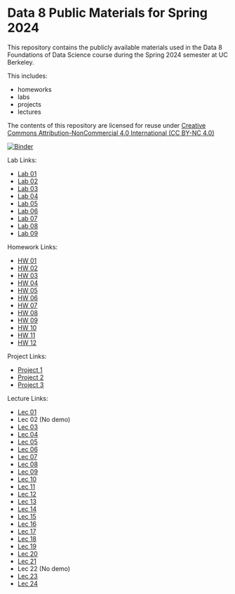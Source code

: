 # Data 8 Public Materials for Spring 2024

This repository contains the publicly available materials used in the Data 8 Foundations of Data Science course during the Spring 2024 semester at UC Berkeley.

This includes:

- homeworks
- labs
- projects
- lectures

The contents of this repository are licensed for reuse under [Creative Commons Attribution-NonCommercial 4.0 International (CC BY-NC 4.0)](http://creativecommons.org/licenses/by-nc/4.0/)

[![Binder](https://mybinder.org/badge.svg)](https://mybinder.org/v2/gh/data-8/materials-sp24/main)

Lab Links:

- [Lab 01](https://data8.datahub.berkeley.edu/hub/user-redirect/git-pull?repo=https%3A%2F%2Fgithub.com%2Fdata-8%2Fmaterials-sp24&urlpath=tree%2Fmaterials-sp24%2Flab%2Flab01%2Flab01.ipynb)
- [Lab 02](https://data8.datahub.berkeley.edu/hub/user-redirect/git-pull?repo=https%3A%2F%2Fgithub.com%2Fdata-8%2Fmaterials-sp24&urlpath=tree%2Fmaterials-sp24%2Flab%2Flab02%2Flab02.ipynb)
- [Lab 03](https://data8.datahub.berkeley.edu/hub/user-redirect/git-pull?repo=https%3A%2F%2Fgithub.com%2Fdata-8%2Fmaterials-sp24&urlpath=tree%2Fmaterials-sp24%2Flab%2Flab03%2Flab03.ipynb)
- [Lab 04](https://data8.datahub.berkeley.edu/hub/user-redirect/git-pull?repo=https%3A%2F%2Fgithub.com%2Fdata-8%2Fmaterials-sp24&urlpath=tree%2Fmaterials-sp24%2Flab%2Flab04%2Flab04.ipynb)
- [Lab 05](https://data8.datahub.berkeley.edu/hub/user-redirect/git-pull?repo=https%3A%2F%2Fgithub.com%2Fdata-8%2Fmaterials-sp24&urlpath=tree%2Fmaterials-sp24%2Flab%2Flab05%2Flab05.ipynb)
- [Lab 06](https://data8.datahub.berkeley.edu/hub/user-redirect/git-pull?repo=https%3A%2F%2Fgithub.com%2Fdata-8%2Fmaterials-sp24&urlpath=tree%2Fmaterials-sp24%2Flab%2Flab06%2Flab06.ipynb)
- [Lab 07](https://data8.datahub.berkeley.edu/hub/user-redirect/git-pull?repo=https%3A%2F%2Fgithub.com%2Fdata-8%2Fmaterials-sp24&urlpath=tree%2Fmaterials-sp24%2Flab%2Flab07%2Flab07.ipynb)
- [Lab 08](https://data8.datahub.berkeley.edu/hub/user-redirect/git-pull?repo=https%3A%2F%2Fgithub.com%2Fdata-8%2Fmaterials-sp24&urlpath=tree%2Fmaterials-sp24%2Flab%2Flab08%2Flab08.ipynb)
- [Lab 09](https://data8.datahub.berkeley.edu/hub/user-redirect/git-pull?repo=https%3A%2F%2Fgithub.com%2Fdata-8%2Fmaterials-sp24&urlpath=tree%2Fmaterials-sp24%2Flab%2Flab09%2Flab09.ipynb)
<!-- - [Lab 10](https://data8.datahub.berkeley.edu/hub/user-redirect/git-pull?repo=https%3A%2F%2Fgithub.com%2Fdata-8%2Fmaterials-sp24&urlpath=tree%2Fmaterials-sp24%2Flab%2Flab10%2Flab10.ipynb) -->

Homework Links:

- [HW 01](https://data8.datahub.berkeley.edu/hub/user-redirect/git-pull?repo=https%3A%2F%2Fgithub.com%2Fdata-8%2Fmaterials-sp24&urlpath=tree%2Fmaterials-sp24%2Fhw%2Fhw01%2Fhw01.ipynb)
- [HW 02](https://data8.datahub.berkeley.edu/hub/user-redirect/git-pull?repo=https%3A%2F%2Fgithub.com%2Fdata-8%2Fmaterials-sp24&urlpath=tree%2Fmaterials-sp24%2Fhw%2Fhw02%2Fhw02.ipynb)
- [HW 03](https://data8.datahub.berkeley.edu/hub/user-redirect/git-pull?repo=https%3A%2F%2Fgithub.com%2Fdata-8%2Fmaterials-sp24&urlpath=tree%2Fmaterials-sp24%2Fhw%2Fhw03%2Fhw03.ipynb)
- [HW 04](https://data8.datahub.berkeley.edu/hub/user-redirect/git-pull?repo=https%3A%2F%2Fgithub.com%2Fdata-8%2Fmaterials-sp24&urlpath=tree%2Fmaterials-sp24%2Fhw%2Fhw04%2Fhw04.ipynb)
- [HW 05](https://data8.datahub.berkeley.edu/hub/user-redirect/git-pull?repo=https%3A%2F%2Fgithub.com%2Fdata-8%2Fmaterials-sp24&urlpath=tree%2Fmaterials-sp24%2Fhw%2Fhw05%2Fhw05.ipynb)
- [HW 06](https://data8.datahub.berkeley.edu/hub/user-redirect/git-pull?repo=https%3A%2F%2Fgithub.com%2Fdata-8%2Fmaterials-sp24&urlpath=tree%2Fmaterials-sp24%2Fhw%2Fhw06%2Fhw06.ipynb)
- [HW 07](https://data8.datahub.berkeley.edu/hub/user-redirect/git-pull?repo=https%3A%2F%2Fgithub.com%2Fdata-8%2Fmaterials-sp24&urlpath=tree%2Fmaterials-sp24%2Fhw%2Fhw07%2Fhw07.ipynb)
- [HW 08](https://data8.datahub.berkeley.edu/hub/user-redirect/git-pull?repo=https%3A%2F%2Fgithub.com%2Fdata-8%2Fmaterials-sp24&urlpath=tree%2Fmaterials-sp24%2Fhw%2Fhw08%2Fhw08.ipynb)
- [HW 09](https://data8.datahub.berkeley.edu/hub/user-redirect/git-pull?repo=https%3A%2F%2Fgithub.com%2Fdata-8%2Fmaterials-sp24&urlpath=tree%2Fmaterials-sp24%2Fhw%2Fhw09%2Fhw09.ipynb)
- [HW 10](https://data8.datahub.berkeley.edu/hub/user-redirect/git-pull?repo=https%3A%2F%2Fgithub.com%2Fdata-8%2Fmaterials-sp24&urlpath=tree%2Fmaterials-sp24%2Fhw%2Fhw10%2Fhw10.ipynb)
- [HW 11](https://data8.datahub.berkeley.edu/hub/user-redirect/git-pull?repo=https%3A%2F%2Fgithub.com%2Fdata-8%2Fmaterials-sp24&urlpath=tree%2Fmaterials-sp24%2Fhw%2Fhw11%2Fhw11.ipynb)
- [HW 12](https://data8.datahub.berkeley.edu/hub/user-redirect/git-pull?repo=https%3A%2F%2Fgithub.com%2Fdata-8%2Fmaterials-sp24&urlpath=tree%2Fmaterials-sp24%2Fhw%2Fhw12%2Fhw12.ipynb)

Project Links:

- [Project 1](https://data8.datahub.berkeley.edu/hub/user-redirect/git-pull?repo=https%3A%2F%2Fgithub.com%2Fdata-8%2Fmaterials-sp24&urlpath=tree%2Fmaterials-sp24%2Fproject%2Fproject1%2Fproject1.ipynb)
- [Project 2](https://data8.datahub.berkeley.edu/hub/user-redirect/git-pull?repo=https%3A%2F%2Fgithub.com%2Fdata-8%2Fmaterials-sp24&urlpath=tree%2Fmaterials-sp24%2Fproject%2Fproject2%2Fproject2.ipynb)
- [Project 3](https://data8.datahub.berkeley.edu/hub/user-redirect/git-pull?repo=https%3A%2F%2Fgithub.com%2Fdata-8%2Fmaterials-sp24&urlpath=tree%2Fmaterials-sp24%2Fproject%2Fproject3%2Fproject3.ipynb)

Lecture Links:

- [Lec 01](https://data8.datahub.berkeley.edu/hub/user-redirect/git-pull?repo=https%3A%2F%2Fgithub.com%2Fdata-8%2Fmaterials-sp24&urlpath=tree%2Fmaterials-sp24%2Flec%2Flec01%2Flec01.ipynb&branch=main)
- Lec 02 (No demo)
- [Lec 03](https://data8.datahub.berkeley.edu/hub/user-redirect/git-pull?repo=https%3A%2F%2Fgithub.com%2Fdata-8%2Fmaterials-sp24&urlpath=tree%2Fmaterials-sp24%2Flec%2Flec03%2Flec03.ipynb&branch=main)
- [Lec 04](https://data8.datahub.berkeley.edu/hub/user-redirect/git-pull?repo=https%3A%2F%2Fgithub.com%2Fdata-8%2Fmaterials-sp24&urlpath=tree%2Fmaterials-sp24%2Flec%2Flec04%2Flec04.ipynb&branch=main)
- [Lec 05](https://data8.datahub.berkeley.edu/hub/user-redirect/git-pull?repo=https%3A%2F%2Fgithub.com%2Fdata-8%2Fmaterials-sp24&urlpath=tree%2Fmaterials-sp24%2Flec%2Flec05%2Flec05.ipynb&branch=main)
- [Lec 06](https://data8.datahub.berkeley.edu/hub/user-redirect/git-pull?repo=https%3A%2F%2Fgithub.com%2Fdata-8%2Fmaterials-sp24&urlpath=tree%2Fmaterials-sp24%2Flec%2Flec06%2Flec06.ipynb&branch=main)
- [Lec 07](https://data8.datahub.berkeley.edu/hub/user-redirect/git-pull?repo=https%3A%2F%2Fgithub.com%2Fdata-8%2Fmaterials-sp24&urlpath=tree%2Fmaterials-sp24%2Flec%2Flec07%2Flec07.ipynb&branch=main)
- [Lec 08](https://data8.datahub.berkeley.edu/hub/user-redirect/git-pull?repo=https%3A%2F%2Fgithub.com%2Fdata-8%2Fmaterials-sp24&urlpath=tree%2Fmaterials-sp24%2Flec%2Flec08%2Flec08-updated.ipynb&branch=main)
- [Lec 09](https://data8.datahub.berkeley.edu/hub/user-redirect/git-pull?repo=https%3A%2F%2Fgithub.com%2Fdata-8%2Fmaterials-sp24&urlpath=tree%2Fmaterials-sp24%2Flec%2Flec09%2Flec09.ipynb&branch=main)
- [Lec 10](https://data8.datahub.berkeley.edu/hub/user-redirect/git-pull?repo=https%3A%2F%2Fgithub.com%2Fdata-8%2Fmaterials-sp24&urlpath=tree%2Fmaterials-sp24%2Flec%2Flec10%2Flec10_modified.ipynb&branch=main)
- [Lec 11](https://data8.datahub.berkeley.edu/hub/user-redirect/git-pull?repo=https%3A%2F%2Fgithub.com%2Fdata-8%2Fmaterials-sp24&urlpath=tree%2Fmaterials-sp24%2Flec%2Flec11%2Flec11_modified.ipynb&branch=main)
- [Lec 12](https://data8.datahub.berkeley.edu/hub/user-redirect/git-pull?repo=https%3A%2F%2Fgithub.com%2Fdata-8%2Fmaterials-sp24&urlpath=tree%2Fmaterials-sp24%2Flec%2Flec12%2Flec12-modified.ipynb&branch=main)
- [Lec 13](https://data8.datahub.berkeley.edu/hub/user-redirect/git-pull?repo=https%3A%2F%2Fgithub.com%2Fdata-8%2Fmaterials-sp24&urlpath=tree%2Fmaterials-sp24%2Flec%2Flec13%2Flec13_modified.ipynb&branch=main)
- [Lec 14](https://data8.datahub.berkeley.edu/hub/user-redirect/git-pull?repo=https%3A%2F%2Fgithub.com%2Fdata-8%2Fmaterials-sp24&urlpath=tree%2Fmaterials-sp24%2Flec%2Flec14%2Flec14.ipynb)
- [Lec 15](https://data8.datahub.berkeley.edu/hub/user-redirect/git-pull?repo=https%3A%2F%2Fgithub.com%2Fdata-8%2Fmaterials-sp24&urlpath=tree%2Fmaterials-sp24%2Flec%2Flec15%2Flec15_modified.ipynb)
- [Lec 16](https://data8.datahub.berkeley.edu/hub/user-redirect/git-pull?repo=https%3A%2F%2Fgithub.com%2Fdata-8%2Fmaterials-sp24&urlpath=tree%2Fmaterials-sp24%2Flec%2Flec16%2Flec16.ipynb)
- [Lec 17](https://data8.datahub.berkeley.edu/hub/user-redirect/git-pull?repo=https%3A%2F%2Fgithub.com%2Fdata-8%2Fmaterials-sp24&urlpath=tree%2Fmaterials-sp24%2Flec%2Flec17%2Flec17.ipynb)
- [Lec 18](https://data8.datahub.berkeley.edu/hub/user-redirect/git-pull?repo=https%3A%2F%2Fgithub.com%2Fdata-8%2Fmaterials-sp24&urlpath=tree%2Fmaterials-sp24%2Flec%2Flec18%2Flec18_modified.ipynb)
- [Lec 19](https://data8.datahub.berkeley.edu/hub/user-redirect/git-pull?repo=https%3A%2F%2Fgithub.com%2Fdata-8%2Fmaterials-sp24&urlpath=tree%2Fmaterials-sp24%2Flec%2Flec19%2Flec19.ipynb)
- [Lec 20](https://data8.datahub.berkeley.edu/hub/user-redirect/git-pull?repo=https%3A%2F%2Fgithub.com%2Fdata-8%2Fmaterials-sp24&urlpath=tree%2Fmaterials-sp24%2Flec%2Flec20%2Flec20.ipynb)
- [Lec 21](https://data8.datahub.berkeley.edu/hub/user-redirect/git-pull?repo=https%3A%2F%2Fgithub.com%2Fdata-8%2Fmaterials-sp24&urlpath=tree%2Fmaterials-sp24%2Flec%2Flec21%2Flec21_modified.ipynb)
- Lec 22 (No demo)
- [Lec 23](https://data8.datahub.berkeley.edu/hub/user-redirect/git-pull?repo=https%3A%2F%2Fgithub.com%2Fdata-8%2Fmaterials-sp24&urlpath=tree%2Fmaterials-sp24%2Flec%2Flec23%2Flec23.ipynb)
- [Lec 24](https://data8.datahub.berkeley.edu/hub/user-redirect/git-pull?repo=https%3A%2F%2Fgithub.com%2Fdata-8%2Fmaterials-sp24&urlpath=tree%2Fmaterials-sp24%2Flec%2Flec24%2Flec24.ipynb)
